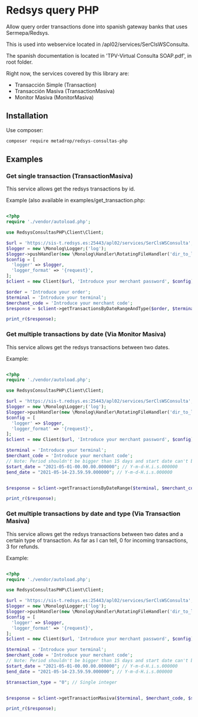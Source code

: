 # Redsys query PHP

Allow query order transactions done into spanish gateway banks that uses Sermepa/Redsys.

This is used into webservice located in /apl02/services/SerClsWSConsulta.

The spanish documentation is located in 'TPV-Virtual Consulta SOAP.pdf', in root folder.

Right now, the services covered by this library are:
 - Transacción Simple (Transaction)
 - Transacción Masiva (TransactionMasiva)
 - Monitor Masiva (MonitorMasiva)

## Installation

Use composer:
```bash
composer require metadrop/redsys-consultas-php
```

## Examples

### Get single transaction (TransactionMasiva)
This service allows get the redsys transactions by id.

Example (also available in examples/get_transaction.php:


```php

<?php
require './vendor/autoload.php';

use RedsysConsultasPHP\Client\Client;

$url = 'https://sis-t.redsys.es:25443/apl02/services/SerClsWSConsulta';
$logger = new \Monolog\Logger;('log');
$logger->pushHandler(new \Monolog\Handler\RotatingFileHandler('dir_to_log/name_of_log.log'));
$config = [
  'logger' => $logger,
  'logger_format' => '{request}',
];
$client = new Client($url, 'Introduce your merchant password', $config);

$order = 'Introduce your order';
$terminal = 'Introduce your terminal';
$merchant_code = 'Introduce your merchant code';
$response = $client->getTransactionsByDateRangeAndType($order, $terminal, $merchant_code);

print_r($response);

```
### Get multiple transactions by date (Via Monitor Masiva)
This service allows get the redsys transactions between two dates.

Example:
```php

<?php
require './vendor/autoload.php';

use RedsysConsultasPHP\Client\Client;

$url = 'https://sis-t.redsys.es:25443/apl02/services/SerClsWSConsulta';
$logger = new \Monolog\Logger;('log');
$logger->pushHandler(new \Monolog\Handler\RotatingFileHandler('dir_to_log/name_of_log.log'));
$config = [
  'logger' => $logger,
  'logger_format' => '{request}',
];
$client = new Client($url, 'Introduce your merchant password', $config);

$terminal = 'Introduce your terminal';
$merchant_code = 'Introduce your merchant code';
// Note: Period shouldn't be bigger than 15 days and start date can't be older than 1 year.
$start_date = "2021-05-01-00.00.00.000000"; // Y-m-d-H.i.s.000000
$end_date = "2021-05-14-23.59.59.000000"; // Y-m-d-H.i.s.000000


$response = $client->getTransactionsByDateRange($terminal, $merchant_code, $start_date, $end_date);

print_r($response);

```
### Get multiple transactions by date and type (Via Transaction Masiva)
This service allows get the redsys transactions between two dates and a certain type of transaction.
As far as I can tell, 0 for incoming transactions, 3 for refunds.

Example:
```php

<?php
require './vendor/autoload.php';

use RedsysConsultasPHP\Client\Client;

$url = 'https://sis-t.redsys.es:25443/apl02/services/SerClsWSConsulta';
$logger = new \Monolog\Logger;('log');
$logger->pushHandler(new \Monolog\Handler\RotatingFileHandler('dir_to_log/name_of_log.log'));
$config = [
  'logger' => $logger,
  'logger_format' => '{request}',
];
$client = new Client($url, 'Introduce your merchant password', $config);

$terminal = 'Introduce your terminal';
$merchant_code = 'Introduce your merchant code';
// Note: Period shouldn't be bigger than 15 days and start date can't be older than 1 year.
$start_date = "2021-05-01-00.00.00.000000"; // Y-m-d-H.i.s.000000
$end_date = "2021-05-14-23.59.59.000000"; // Y-m-d-H.i.s.000000

$transaction_type = "0"; // Single integer


$response = $client->getTransactionMasiva($terminal, $merchant_code, $start_date, $end_date, $transaction_type);

print_r($response);
